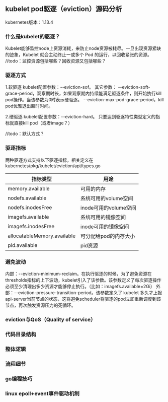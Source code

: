 ## kubelet pod驱逐（eviction）源码分析
kubernetes版本：1.13.4

### 什么是kubelet的驱逐？
Kubelet能够监控node上资源消耗，来防止node资源被耗尽。一旦出现资源紧缺的迹象，Kubelet 就会主动终止一或多个 Pod 的运行，以回收紧张的资源。
//todo：监控资源包括哪些？回收资源又包括哪些？

### 驱逐方式
1.软驱逐
kubelet配置参数：--eviction-sof。
其它参数：
--eviction-soft-grace-period，观察期时长，如果观察期内持续能满足驱逐条件，则开始执行kill pod操作。当该参数为0时表示硬驱逐。
--eviction-max-pod-grace-period，kill pod优雅退出超时时间。

2.硬驱逐
kubelet配置参数：--eviction-hard。
只要达到驱逐特性类型定义的指标就直接kill pod（或者image？）

//todo：默认方式？

### 驱逐指标
两种驱逐方式支持以下驱逐指标，相关定义在kubernetes/pkg/kubelet/eviction/api/types.go

指标类型|用途
-|-
memory.available|可用的内存
nodefs.available|系统可用的volume空间
nodefs.inodesFree|inode可用的volume空间
imagefs.available|系统可用的镜像空间
imagefs.inodesFree|inode可用的镜像空间
allocatableMemory.available|可分配给pod的内存大小
pid.available|pid资源

### 避免波动
内部：--eviction-minimum-reclaim。在执行驱逐的时候，为了避免资源在thresholds指标的上下波动，kubelet引入了该参数。该参数定义了每次驱逐操作必须至少清理出多少资源才能够停止执行。（比如：imagefs.available=2Gi）
外部：--eviction-pressure-transition-period。该参数定义了 kubelet 多久才上报api-server当前节点的状态，这将避免scheduler将驱逐的pod立即重新调度到该节点，再次触发资源压力的死循环。

### eviction与QoS（Quality of service）

### 代码目录结构

### 整体逻辑

### 流程细节

### go编程技巧

### linux epoll+event事件驱动机制


